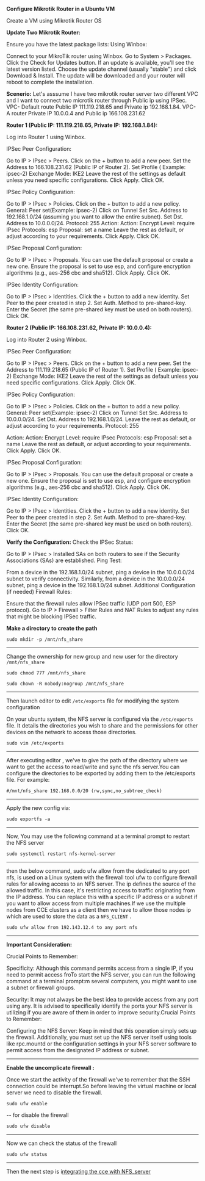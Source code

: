 **Configure Mikrotik Router in a Ubuntu VM**

Create a VM using Mikrotik Router OS

**Update Two Mikrotik Router:**

Ensure you have the latest package lists:
Using Winbox:

Connect to your MikroTik router using Winbox.
Go to System > Packages.
Click the Check for Updates button.
If an update is available, you'll see the latest version listed. Choose the update channel (usually "stable") and click Download & Install.
The update will be downloaded and your router will reboot to complete the installation.

**Scenerio:** Let's asssume I have two mikrotik router server two different VPC and I want to connect two microtik router through Public ip using IPSec. VPC- Default route Public IP 111.119.218.65 and Private ip 192.168.1.84. VPC-A router Private IP 10.0.0.4 and Public ip 166.108.231.62 

**Router 1 (Public IP: 111.119.218.65, Private IP: 192.168.1.84):**

Log into Router 1 using Winbox.

IPSec Peer Configuration:

Go to IP > IPsec > Peers.
Click on the + button to add a new peer.
Set the Address to 166.108.231.62 (Public IP of Router 2).
Set Profile ( Example: ipsec-2)
Exchange Mode: IKE2
Leave the rest of the settings as default unless you need specific configurations.
Click Apply.
Click OK.

IPSec Policy Configuration:

Go to IP > IPsec > Policies.
Click on the + button to add a new policy.
General:
Peer set(Example: ipsec-2)
Click on Tunnel
Set Src. Address to 192.168.1.0/24 (assuming you want to allow the entire subnet).
Set Dst. Address to 10.0.0.0/24.
Protocol: 255
Action:
Action: Encrypt
Level: require
IPsec Protocols: esp
Proposal: set a name
Leave the rest as default, or adjust according to your requirements.
Click Apply.
Click OK.

IPSec Proposal Configuration:

Go to IP > IPsec > Proposals.
You can use the default proposal or create a new one.
Ensure the proposal is set to use esp, and configure encryption algorithms (e.g., aes-256 cbc and sha512).
Click Apply.
Click OK.

IPSec Identity Configuration:

Go to IP > IPsec > Identities.
Click the + button to add a new identity.
Set Peer to the peer created in step 2.
Set Auth. Method to pre-shared-key.
Enter the Secret (the same pre-shared key must be used on both routers).
Click OK.

**Router 2 (Public IP: 166.108.231.62, Private IP: 10.0.0.4):**

Log into Router 2 using Winbox.

IPSec Peer Configuration:

Go to IP > IPsec > Peers.
Click on the + button to add a new peer.
Set the Address to 111.119.218.65 (Public IP of Router 1).
Set Profile ( Example: ipsec-2)
Exchange Mode: IKE2
Leave the rest of the settings as default unless you need specific configurations.
Click Apply.
Click OK.

IPSec Policy Configuration:

Go to IP > IPsec > Policies.
Click on the + button to add a new policy.
General:
Peer set(Example: ipsec-2)
Click on Tunnel
Set Src. Address to 10.0.0.0/24.
Set Dst. Address to 192.168.1.0/24.
Leave the rest as default, or adjust according to your requirements.
Protocol: 255

Action:
Action: Encrypt
Level: require
IPsec Protocols: esp
Proposal: set a name
Leave the rest as default, or adjust according to your requirements.
Click Apply.
Click OK.

IPSec Proposal Configuration:

Go to IP > IPsec > Proposals.
You can use the default proposal or create a new one.
Ensure the proposal is set to use esp, and configure encryption algorithms (e.g., aes-256 cbc and sha512).
Click Apply.
Click OK.

IPSec Identity Configuration:

Go to IP > IPsec > Identities.
Click the + button to add a new identity.
Set Peer to the peer created in step 2.
Set Auth. Method to pre-shared-key.
Enter the Secret (the same pre-shared key must be used on both routers).
Click OK.

**Verify the Configuration:**
Check the IPSec Status:

Go to IP > IPsec > Installed SAs on both routers to see if the Security Associations (SAs) are established.
Ping Test:

From a device in the 192.168.1.0/24 subnet, ping a device in the 10.0.0.0/24 subnet to verify connectivity.
Similarly, from a device in the 10.0.0.0/24 subnet, ping a device in the 192.168.1.0/24 subnet.
Additional Configuration (if needed)
Firewall Rules:

Ensure that the firewall rules allow IPSec traffic (UDP port 500, ESP protocol).
Go to IP > Firewall > Filter Rules and NAT Rules to adjust any rules that might be blocking IPSec traffic.




**Make a directory to create the path**

```
sudo mkdir -p /mnt/nfs_share
```

---

Change the ownership for new group and new user for the directory `/mnt/nfs_share`

```
sudo chmod 777 /mnt/nfs_share
```

```
sudo chown -R nobody:nogroup /mnt/nfs_share
```

---

Then launch editor to  edit `/etc/exports` file for modifying the system configuration

On your ubuntu system, the NFS server is configured via the `/etc/exports` file. It details the directories you wish to share and the permissions for other devices on the network to access those directories.

```
sudo vim /etc/exports
```

---

After executing editor , we've to give the path of the directory where we want to get the access to read/write and sync the nfs server.You can configure the directories to be exported by adding them to the /etc/exports file. For example:

```
#/mnt/nfs_share 192.168.0.0/20 (rw,sync,no_subtree_check)   
```

---

 Apply the new config via:

```
sudo exportfs -a
```

---

Now, You may use the following command at a terminal prompt to restart the NFS server

```
sudo systemctl restart nfs-kernel-server
```

---

then the below command, sudo ufw allow from the dedicated to any port nfs, is used on a Linux system with the firewall tool ufw to configure firewall rules for allowing access to an NFS server. The ip defines the source of the allowed traffic. In this case, it's restricting access to traffic originating from the IP address. You can replace this with a specific IP address or a subnet if you want to allow access from multiple machines.If we use the multiple nodes from CCE clusters as a client then we have to allow those nodes ip which are used to store the data as a `NFS_CLIENT` .

```
sudo ufw allow from 192.143.12.4 to any port nfs
```

---

**Important Consideration:**

Crucial Points to Remember:

Specificity: Although this command permits access from a single IP, if you need to permit access froTo start the NFS server, you can run the following command at a terminal prompt:m several computers, you might want to use a subnet or firewall groups.

Security: It may not always be the best idea to provide access from any port using any. It is advised to specifically identify the ports your NFS server is utilizing if you are aware of them in order to improve security.Crucial Points to Remember:

Configuring the NFS Server: Keep in mind that this operation simply sets up the firewall. Additionally, you must set up the NFS server itself using tools like rpc.mountd or the configuration settings in your NFS server software to permit access from the designated IP address or subnet.

---

**Enable the uncomplicate firewall :**

Once we start the activity of the firewall we've to remember that the SSH connection could be interrupt.So before leaving the virtual machine or local server we need to disable the firewall.

```
sudo ufw enable 
```

--
for disable the firewall

```
sudo ufw disable 
```

---

Now we can check the status of the firewall

```
sudo ufw status 
```

---

Then the next step is i[ntegrating the cce with NFS_server](https://github.com/ahbadhon097/-NFS-Server-Provider-Huawei-Cloud/blob/main/Integrating_NFS_with_CCE.md)
